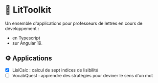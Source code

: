 # 📖 LitToolkit

Un ensemble d'applications pour professeurs de lettres en cours de développement :
- en Typescript
- sur Angular 19.

## ⚙️ Applications 

- [x] LisiCalc : calcul de sept indices de lisibilité
- [ ] VocabQuest : apprendre des stratégies pour deviner le sens d'un mot
